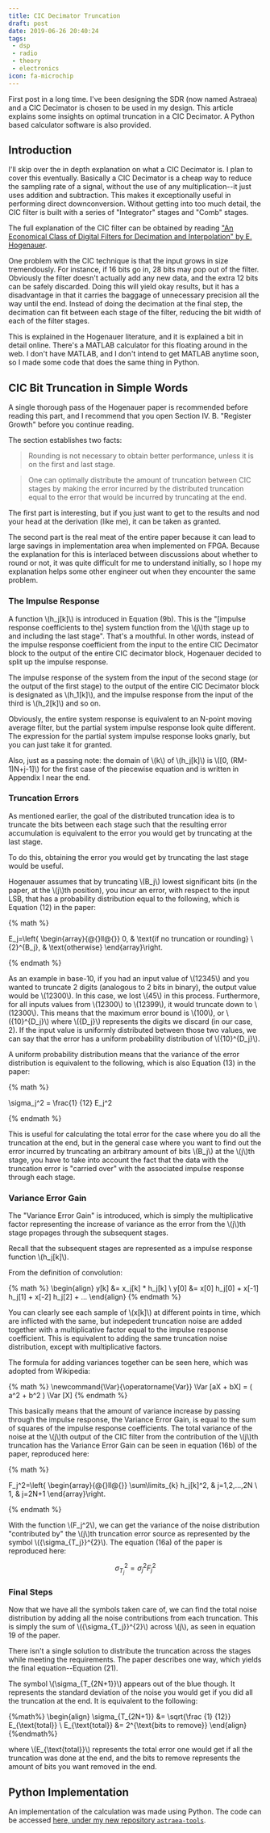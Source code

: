 ```yaml
---
title: CIC Decimator Truncation
draft: post
date: 2019-06-26 20:40:24
tags:
 - dsp
 - radio
 - theory
 - electronics
icon: fa-microchip
---
```


First post in a long time. I've been designing the SDR (now named Astraea) and a CIC Decimator is chosen to be used in my design. This article explains some insights on optimal truncation in a CIC Decimator. A Python based calculator software is also provided.

## Introduction

I'll skip over the in depth explanation on what a CIC Decimator is. I plan to cover this eventually. Basically a CIC Decimator is a cheap way to reduce the sampling rate of a signal, without the use of any multiplication--it just uses addition and subtraction. This makes it exceptionally useful in performing direct downconversion. Without getting into too much detail, the CIC filter is built with a series of "Integrator" stages and "Comb" stages.

The full explanation of the CIC filter can be obtained by reading ["An Economical Class of Digital Filters for Decimation and Interpolation" by E. Hogenauer](https://www.researchgate.net/publication/3176890_An_economical_class_of_digital_filters_for_decimation_and_interpolation). 

One problem with the CIC technique is that the input grows in size tremendously. For instance, if 16 bits go in, 28 bits may pop out of the filter. Obviously the filter doesn't actually add any new data, and the extra 12 bits can be safely discarded. Doing this will yield okay results, but it has a disadvantage in that it carries the baggage of unnecessary precision all the way until the end. Instead of doing the decimation at the final step, the decimation can fit between each stage of the filter, reducing the bit width of each of the filter stages. 

This is explained in the Hogenauer literature, and it is explained a bit in detail online. There's a MATLAB calculator for this floating around in the web. I don't have MATLAB, and I don't intend to get MATLAB anytime soon, so I made some code that does the same thing in Python.

## CIC Bit Truncation in Simple Words

A single thorough pass of the Hogenauer paper is recommended before reading this part, and I recommend that you open Section IV. B. "Register Growth" before you continue reading.

The section establishes two facts:

>Rounding is not necessary to obtain better performance, unless it is on the first and last stage.

>One can optimally distribute the amount of truncation between CIC stages by making the error incurred by the distributed truncation equal to the error that would be incurred by truncating at the end.

The first part is interesting, but if you just want to get to the results and nod your head at the derivation (like me), it can be taken as granted.

The second part is the real meat of the entire paper because it can lead to large savings in implementation area when implemented on FPGA. Because the explanation for this is interlaced between discussions about whether to round or not, it was quite difficult for me to understand initially, so I hope my explanation helps some other engineer out when they encounter the same problem.

### The Impulse Response

A function \\(h_j[k]\\) is introduced in Equation (9b). This is the "[impulse response coefficients to the] system function from the \\(j\\)th stage up to and including the last stage". That's a mouthful. In other words, instead of the impulse response coefficient from the input to the entire CIC Decimator block to the output of the entire CIC decimator block, Hogenauer decided to split up the impulse response. 

The impulse response of the system from the input of the second stage (or the output of the first stage) to the output of the entire CIC Decimator block is designated as \\(h_1[k]\\), and the impulse response from the input of the third is \\(h_2[k]\\) and so on.

Obviously, the entire system response is equivalent to an N-point moving average filter, but the partial system impulse response look quite different. The expression for the partial system impulse response looks gnarly, but you can just take it for granted.

Also, just as a passing note: the domain of \\(k\\) of \\(h_j[k]\\) is \\([0, (RM-1)N+j-1]\\) for the first case of the piecewise equation and is written in Appendix I near the end.

### Truncation Errors

As mentioned earlier, the goal of the distributed truncation idea is to truncate the bits between each stage such that the resulting error accumulation is equivalent to the error you would get by truncating at the last stage.

To do this, obtaining the error you would get by truncating the last stage would be useful.

Hogenauer assumes that by truncating \\(B_j\\) lowest significant bits (in the paper, at the \\(j\\)th position), you incur an error, with respect to the input LSB, that has a probability distribution equal to the following, which is Equation (12) in the paper:

{% math %}

E_j=\left\{
  \begin{array}{@{}ll@{}}
    0, & \text{if no truncation or rounding} \\
    {2}^{B_j}, & \text{otherwise}
  \end{array}\right.

{% endmath %}

As an example in base-10, if you had an input value of \\(12345\\) and you wanted to truncate 2 digits (analogous to 2 bits in binary), the output value would be \\(12300\\). In this case, we lost \\(45\\) in this process. Furthermore, for all inputs values from \\(12300\\) to \\(12399\\), it would truncate down to \\(12300\\). This means that the maximum error bound is \\(100\\), or \\({10}^{D_j}\\) where \\({D_j}\\) represents the digits we discard (in our case, 2). If the input value is uniformly distributed between those two values, we can say that the error has a uniform probability distribution of \\({10}^{D_j}\\).

A uniform probability distribution means that the variance of the error distribution is equivalent to the following, which is also Equation (13) in the paper:

{% math %}

\sigma_j^2 = \frac{1} {12} E_j^2

{% endmath %}

This is useful for calculating the total error for the case where you do all the truncation at the end, but in the general case where you want to find out the error incurred by truncating an arbitrary amount of bits \\(B_j\\) at the \\(j\\)th stage, you have to take into account the fact that the data with the truncation error is "carried over" with the associated impulse response through each stage.

### Variance Error Gain

The "Variance Error Gain" is introduced, which is simply the multiplicative factor representing the increase of variance as the error from the \\(j\\)th stage propages through the subsequent stages.

Recall that the subsequent stages are represented as a impulse response function \\(h_j[k]\\). 

From the definition of convolution:

{% math %}
\begin{align}
y[k] &= x_j[k] * h_j[k]
\\
y[0] &= x[0] h_j[0] + x[-1] h_j[1] + x[-2] h_j[2] + ... 
\end{align}
{% endmath %}

You can clearly see each sample of \\(x[k]\\) at different points in time, which are inflicted with the same, but indepedent truncation noise are added together with a multiplicative factor equal to the impulse response coefficient. This is equivalent to adding the same truncation noise distribution, except with multiplicative factors.

The formula for adding variances together can be seen here, which was adopted from Wikipedia:

{% math %}
\newcommand{\Var}{\operatorname{Var}}
\Var [aX + bX] = ( a^2 + b^2 ) \Var [X]
{% endmath %}

This basically means that the amount of variance increase by passing through the impulse response, the Variance Error Gain, is equal to the sum of squares of the impulse response coefficients. The total variance of the noise at the \\(j\\)th output of the CIC filter from the contribution of the \\(j\\)th truncation has the Variance Error Gain can be seen in equation (16b) of the paper, reproduced here:

{% math %}

F_j^2=\left\{
  \begin{array}{@{}ll@{}}
    \sum\limits_{k} h_j[k]^2, & j=1,2,...,2N \\
    1, & j=2N+1
  \end{array}\right.

{% endmath %}
 
With the function \\(F_j^2\\), we can get the variance of the noise distribution "contributed by" the \\(j\\)th truncation error source as represented by the symbol \\({\sigma_{T_j}}^{2}\\). The equation (16a) of the paper is reproduced here:

$$
{\sigma_{T_j}}^{2} = {\sigma_{j}}^{2} F_j^2
$$

### Final Steps

Now that we have all the symbols taken care of, we can find the total noise distribution by adding all the noise contributions from each truncation. This is simply the sum of \\({\sigma_{T_j}}^{2}\\) across \\(j\\), as seen in equation 19 of the paper.

There isn't a single solution to distribute the truncation across the stages while meeting the requirements. The paper describes one way, which yields the final equation--Equation (21).

The symbol \\(\sigma_{T_{2N+1}}\\) appears out of the blue though. It represents the standard deviation of the noise you would get if you did all the truncation at the end. It is equivalent to the following:

{%math%}
\begin{align}
\sigma_{T_{2N+1}} &= \sqrt{\frac {1} {12}} E_{\text{total}}
\\
E_{\text{total}} &= 2^{\text{bits to remove}}
\end{align}
{%endmath%}

where \\(E_{\text{total}}\\) represents the total error one would get if all the truncation was done at the end, and the bits to remove represents the amount of bits you want removed in the end.

## Python Implementation

An implementation of the calculation was made using Python. The code can be accessed [here, under my new repository `astraea-tools`](https://github.com/hatsunearu/astraea-tools/blob/master/cic_truncation_calc.py). 